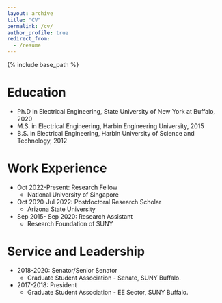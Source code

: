 ```yaml
---
layout: archive
title: "CV"
permalink: /cv/
author_profile: true
redirect_from:
  - /resume
---
```


{% include base_path %}

Education
======
* Ph.D in Electrical Engineering, State University of New York at Buffalo, 2020
* M.S. in Electrical Engineering, Harbin Engineering University, 2015
* B.S. in Electrical Engineering, Harbin University of Science and Technology, 2012

Work Experience
======
* Oct 2022-Present: Research Fellow
  * National University of Singapore
* Oct 2020-Jul 2022: Postdoctoral Research Scholar
  * Arizona State University
* Sep 2015- Sep 2020: Research Assistant
  * Research Foundation of SUNY 
  
Service and Leadership
======
* 2018-2020: Senator/Senior Senator
  * Graduate Student Association - Senate, SUNY Buffalo.
* 2017-2018: President 
  * Graduate Student Association - EE Sector, SUNY Buffalo.
